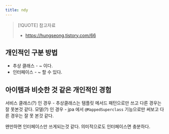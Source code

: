 ```yaml
---
title: ndy
---
```


> [!QUOTE] 참고자료
> - https://hungseong.tistory.com/66

## 개인적인 구분 방법

- 추상 클래스 - ~ 이다.
- 인터페이스 - ~ 할 수 있다.

## 아이템과 비슷한 것 같은 개인적인 경험

 서비스 클래스(?) 인 경우 - 추상클래스는 템플릿 메서드 패턴으로만 쓰고 다른 경우는 잘 못본것 같다.
 모델(?) 인 경우              - jpa 에서 `@MappedSuperclass` 기능으로만 써보고 다른 경우는 잘 못 본것 같다.

왠만하면 인터페이스만 쓰게되는것 같다. 의미적으로도 인터페이스면 충분하다.